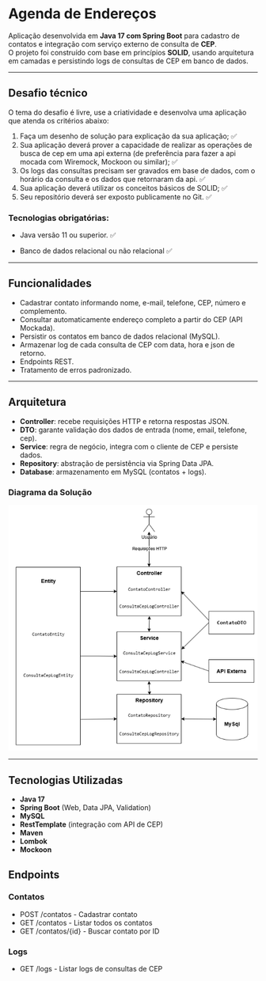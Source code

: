 # Agenda de Endereços

Aplicação desenvolvida em **Java 17 com Spring Boot** para cadastro de contatos e integração com serviço externo de consulta de **CEP**.  
O projeto foi construído com base em princípios **SOLID**, usando arquitetura em camadas e persistindo logs de consultas de CEP em banco de dados.

---

## Desafio técnico

O tema do desafio é livre, use a criatividade e desenvolva uma aplicação que atenda os critérios abaixo:

1. Faça um desenho de solução para explicação da sua aplicação; ✅
2. Sua aplicação deverá prover a capacidade de realizar as operações de busca de cep em uma api externa (de preferência para fazer a api mocada com Wiremock, Mockoon ou similar); ✅
3. Os logs das consultas precisam ser gravados em base de dados, com o horário da consulta e os dados que retornaram da api. ✅
4. Sua aplicação deverá utilizar os conceitos básicos de SOLID; ✅
5. Seu repositório deverá ser exposto publicamente no Git. ✅

### Tecnologias obrigatórias:

- Java versão 11 ou superior. ✅

- Banco de dados relacional ou não relacional ✅

---

## Funcionalidades

- Cadastrar contato informando nome, e-mail, telefone, CEP, número e complemento.
- Consultar automaticamente endereço completo a partir do CEP (API Mockada).
- Persistir os contatos em banco de dados relacional (MySQL).
- Armazenar log de cada consulta de CEP com data, hora e json de retorno.
- Endpoints REST.
- Tratamento de erros padronizado.

---

## Arquitetura

- **Controller**: recebe requisições HTTP e retorna respostas JSON.
- **DTO**: garante validação dos dados de entrada (nome, email, telefone, cep).
- **Service**: regra de negócio, integra com o cliente de CEP e persiste dados.
- **Repository**: abstração de persistência via Spring Data JPA.
- **Database**: armazenamento em MySQL (contatos + logs).

### Diagrama da Solução
![Diagrama da Solução](diagrama_agenda_de_cliente.png)

---

## Tecnologias Utilizadas

- **Java 17**
- **Spring Boot** (Web, Data JPA, Validation)
- **MySQL**
- **RestTemplate** (integração com API de CEP)
- **Maven**
- **Lombok**
- **Mockoon**

## Endpoints

### Contatos

- POST /contatos - Cadastrar contato
- GET /contatos - Listar todos os contatos
- GET /contatos/{id} - Buscar contato por ID

### Logs

- GET /logs - Listar logs de consultas de CEP